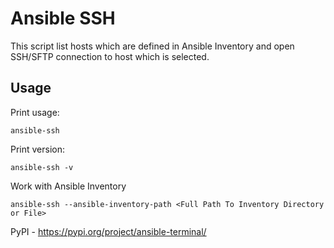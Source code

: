 # Ansible SSH
This script list hosts which are defined in Ansible Inventory and open SSH/SFTP connection to host which is selected.

## Usage
Print usage:

```ansible-ssh ```

Print version:

```ansible-ssh -v```

Work with Ansible Inventory

```ansible-ssh --ansible-inventory-path <Full Path To Inventory Directory or File>``` 

PyPI - https://pypi.org/project/ansible-terminal/